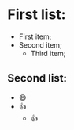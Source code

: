 # First list:

- First item;
- Second item;
  - Third item;

## Second list:

* :smile:
* :+1:
  * :+1:

